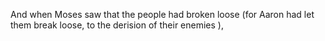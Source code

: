 And when Moses saw that the people had broken loose (for Aaron had let them break loose, to the derision of their enemies ),
